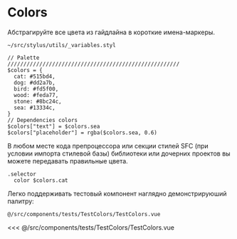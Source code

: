 # Colors

Абстрагируйте все цвета из гайдлайна в короткие имена-маркеры.

<code>~/src/stylus/utils/_variables.styl</code>

```stylus
// Palette
//////////////////////////////////////////////////////
$colors = {
  cat: #515bd4,
  dog: #dd2a7b,
  bird: #fd5f00,
  wood: #feda77,
  stone: #8bc24c,
  sea: #13334c,
}
// Dependencies colors
$colors["text"] = $colors.sea
$colors["placeholder"] = rgba($colors.sea, 0.6)
```

В любом месте кода препроцессора или секции стилей SFC (при условии импорта стилевой базы) библиотеки или дочерних проектов вы можете передавать правильные цвета.

```stylus
.selector
  color $colors.cat
```

Легко поддерживать тестовый компонент наглядно демонстрируюший палитру:

<TestColors />

<code>@/src/components/tests/TestColors/TestColors.vue</code>

<<< @/src/components/tests/TestColors/TestColors.vue

